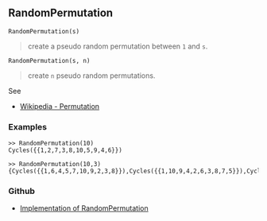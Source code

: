 ## RandomPermutation

```
RandomPermutation(s)
```

> create a pseudo random permutation between `1` and `s`.
 
```
RandomPermutation(s, n)
```

> create `n` pseudo random permutations.
 
See 
* [Wikipedia - Permutation](https://en.wikipedia.org/wiki/Permutation)

### Examples

```
>> RandomPermutation(10)
Cycles({{1,2,7,3,8,10,5,9,4,6}})

>> RandomPermutation(10,3) 
{Cycles({{1,6,4,5,7,10,9,2,3,8}}),Cycles({{1,10,9,4,2,6,3,8,7,5}}),Cycles({{1,4,2,6,8,9,5,7,10,3}})}
```

### Github

* [Implementation of RandomPermutation](https://github.com/axkr/symja_android_library/blob/master/symja_android_library/matheclipse-core/src/main/java/org/matheclipse/core/builtin/RandomFunctions.java#L439) 
